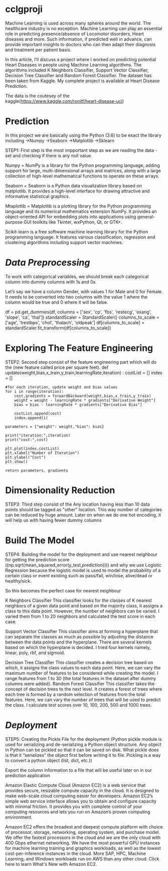 # cclgproji
Machine Learning is used across many spheres around the world. The healthcare industry is no exception. Machine Learning can play an essential role in predicting presence/absence of Locomotor disorders, Heart diseases and more. Such information, if predicted well in advance, can provide important insights to doctors who can then adapt their diagnosis and treatment per patient basis.

In this article, I’ll discuss a project where I worked on predicting potential Heart Diseases in people using Machine Learning algorithms. The algorithms included K Neighbors Classifier, Support Vector Classifier, Decision Tree Classifier and Random Forest Classifier. The dataset has been taken from Kaggle. My complete project is available at Heart Disease Prediction.

The data is the coutesey of the kaggle(https://www.kaggle.com/ronitf/heart-disease-uci)


# Prediction 

In this project we are basically using the Python (3.6) to be exact the library including 
->Numpy
->Seaborn
->Matplotlib
->Sklearn

STEP1: First step is the most impportant step as we are reading the data - set and checking if there is any null value.

Numpy = NumPy is a library for the Python programming language, adding support for large, multi-dimensional arrays and matrices, along with a large collection of high-level mathematical functions to operate on these arrays.

Seaborn = Seaborn is a Python data visualization library based on matplotlib. It provides a high-level interface for drawing attractive and informative statistical graphics.

Mtaplotlib = Matplotlib is a plotting library for the Python programming language and its numerical mathematics extension NumPy. It provides an object-oriented API for embedding plots into applications using general-purpose GUI toolkits like Tkinter, wxPython, Qt, or GTK+.

Scikit-learn is a free software machine learning library for the Python programming language. It features various classification, regression and clustering algorithms including support vector machines.

# *Data Preprocessing*
To work with categorical variables, we should break each categorical column into dummy columns with 1s and 0s.

Let’s say we have a column Gender, with values 1 for Male and 0 for Female. It needs to be converted into two columns with the value 1 where the column would be true and 0 where it will be false.

df = pd.get_dummies(df, columns = ['sex', 'cp', 'fbs', 'restecg', 'exang', 'slope', 'ca', 'thal'])
standardScaler = StandardScaler()
columns_to_scale = ['age', 'trestbps', 'chol', 'thalach', 'oldpeak']
df[columns_to_scale] = standardScaler.fit_transform(df[columns_to_scale])


# Exploring The Feature Engineering 

STEP2: Second step consist of the feature engineering part which will do the (new feature called price per square feet).
def update(weight,bias,x_train,y_train,learningRate,iteration) :
    costList = []
    index = []
    
    #for each iteration, update weight and bias values
    for i in range(iteration):
        cost,gradients = forwardBackward(weight,bias,x_train,y_train)
        weight = weight - learningRate * gradients["Derivative Weight"]
        bias = bias - learningRate * gradients["Derivative Bias"]
        
        costList.append(cost)
        index.append(i)

    parameters = {"weight": weight,"bias": bias}
    
    print("iteration:",iteration)
    print("cost:",cost)

    plt.plot(index,costList)
    plt.xlabel("Number of Iteration")
    plt.ylabel("Cost")
    plt.show()

    return parameters, gradients
    
    

# Dimensionality Reduction

STEP3: Third step consist of the Any location having less than 10 data points should be tagged as "other" location. This way number of categories can be reduced by huge amount. Later on when we do one hot encoding, it will help us with having fewer dummy columns

# Build The Model

STEP4: Building the model for the deployment and use nearest neighbour for getting the prediction score ((np.sqrt(mean_squared_error(y_test,prediction)))) and why we use Logistic Regression because the logistic model is used to model the probability of a certain class or event existing such as pass/fail, win/lose, alive/dead or healthy/sick.
 
So this becomes the perfect case for nearest neighbour

K Neighbors Classifier
This classifier looks for the classes of K nearest neighbors of a given data point and based on the majority class, it assigns a class to this data point. However, the number of neighbors can be varied. I varied them from 1 to 20 neighbors and calculated the test score in each case.

Support Vector Classifier
This classifier aims at forming a hyperplane that can separate the classes as much as possible by adjusting the distance between the data points and the hyperplane. There are several kernels based on which the hyperplane is decided. I tried four kernels namely, linear, poly, rbf, and sigmoid.

Decision Tree Classifier
This classifier creates a decision tree based on which, it assigns the class values to each data point. Here, we can vary the maximum number of features to be considered while creating the model. I range features from 1 to 30 (the total features in the dataset after dummy columns were added).
Random Forest Classifier
This classifier takes the concept of decision trees to the next level. It creates a forest of trees where each tree is formed by a random selection of features from the total features. Here, we can vary the number of trees that will be used to predict the class. I calculate test scores over 10, 100, 200, 500 and 1000 trees.

# *Deployment*

STEP5: Creating the Pickle File for the deployment (Python pickle module is used for serializing and de-serializing a Python object structure. Any object in Python can be pickled so that it can be saved on disk. What pickle does is that it “serializes” the object first before writing it to file. Pickling is a way to convert a python object (list, dict, etc.))

Export  the column information to a file that will be useful later on in our prediction application

Amazon Elastic Compute Cloud (Amazon EC2) is a web service that provides secure, resizable compute capacity in the cloud. It is designed to make web-scale cloud computing easier for developers. Amazon EC2’s simple web service interface allows you to obtain and configure capacity with minimal friction. It provides you with complete control of your computing resources and lets you run on Amazon’s proven computing environment.

Amazon EC2 offers the broadest and deepest compute platform with choice of processor, storage, networking, operating system, and purchase model. We offer the fastest processors in the cloud and we are the only cloud with 400 Gbps ethernet networking. We have the most powerful GPU instances for machine learning training and graphics workloads, as well as the lowest cost-per-inference instances in the cloud. More SAP, HPC, Machine Learning, and Windows workloads run on AWS than any other cloud. Click here to learn What's New with Amazon EC2.

